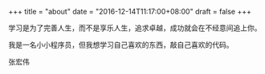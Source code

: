 +++
title = "about"
date = "2016-12-14T11:17:00+08:00"
draft = false
+++


学习是为了完善人生，而不是享乐人生，追求卓越，成功就会在不经意间追上你。

我是一名小小程序员，但我想学习自己喜欢的东西，敲自己喜欢的代码。  

张宏伟
